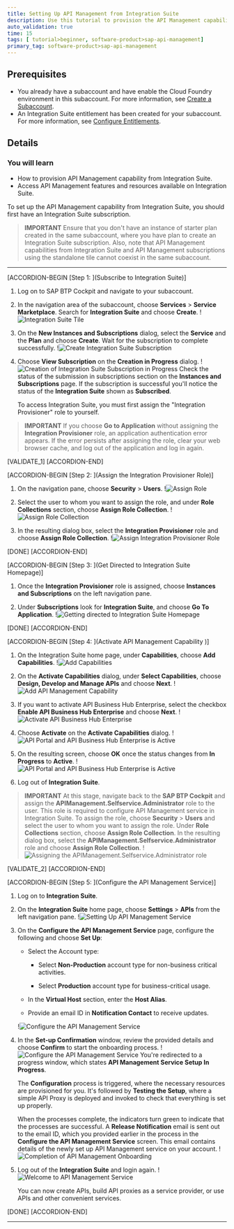```yaml
---
title: Setting Up API Management from Integration Suite
description: Use this tutorial to provision the API Management capability from  Integration Suite.
auto_validation: true
time: 15
tags: [ tutorial>beginner, software-product>sap-api-management]
primary_tag: software-product>sap-api-management
---
```


## Prerequisites
 - You already have a subaccount and have enable the Cloud Foundry environment in this subaccount. For more information, see [Create a Subaccount](https://help.sap.com/docs/BTP/65de2977205c403bbc107264b8eccf4b/05280a123d3044ae97457a25b3013918.html?q=entitlements).
 - An Integration Suite entitlement has been created for your subaccount. For more information, see [Configure Entitlements](https://help.sap.com/docs/BTP/65de2977205c403bbc107264b8eccf4b/37f8871865114f44aebee3db6ac64b72.html?q=create%20entitlements).

## Details
### You will learn
  - How to provision API Management capability from Integration Suite.  
  - Access API Management features and resources available on Integration Suite.

To set up the API Management capability from Integration Suite, you should first have an Integration Suite subscription.

>**IMPORTANT** Ensure that you don't have an instance of starter plan created in the same subaccount, where you have plan to create an Integration Suite subscription. Also, note that API Management capabilities from Integration Suite and API Management subscriptions using the standalone tile cannot coexist in the same subaccount.

---

[ACCORDION-BEGIN [Step 1: ](Subscribe to Integration Suite)]

1. Log on to SAP BTP Cockpit and navigate to your subaccount.

2. In the navigation area of the subaccount, choose **Services** > **Service Marketplace**. Search for **Integration Suite** and choose **Create**.
   !![Integration Suite Tile](Isuite-tile.png)

3. On the **New Instances and Subscriptions** dialog, select the **Service** and the **Plan** and choose **Create**.
   Wait for the subscription to complete successfully.
   !![Create Integration Suite Subscription](Isuite-create.png)

4. Choose **View Subscription** on the **Creation in Progress** dialog.
   !![Creation of Integration Suite Subscription in Progress](View-Subscription.png)
   Check the status of the submission in subscriptions section on the **Instances and Subscriptions** page. If the subscription is successful you'll notice the status of the **Integration Suite** shown as **Subscribed**.

   To access Integration Suite, you must first assign the "Integration Provisioner" role to yourself.

>**IMPORTANT** If you choose **Go to Application** without assigning the **Integration Provisioner** role, an application authentication error appears. If the error persists after assigning the role, clear your web browser cache, and log out of the application and log in again.


[VALIDATE_1]
[ACCORDION-END]


[ACCORDION-BEGIN [Step 2: ](Assign the Integration Provisioner Role)]

1. On the navigation pane, choose **Security** > **Users**.
   !![Assign Role](User-Role.png)

2. Select the user to whom you want to assign the role, and under **Role Collections** section, choose **Assign Role Collection**.
   !![Assign Role Collection](Assign-Role-Collection.png)

3. In the resulting dialog box, select the **Integration Provisioner** role and choose **Assign Role Collection**.
   !![Assign Integration Provisioner Role](integration-provisioner-role.png)

[DONE]
[ACCORDION-END]


[ACCORDION-BEGIN [Step 3: ](Get Directed to Integration Suite Homepage)]

1. Once the **Integration Provisioner** role is assigned, choose **Instances and Subscriptions** on the left navigation pane.

2. Under **Subscriptions** look for **Integration Suite**, and choose **Go To Application**.
  !![Getting directed to Integration Suite Homepage](go-to-application.png)

[DONE]
[ACCORDION-END]

[ACCORDION-BEGIN [Step 4: ](Activate API Management Capability )]

1. On the Integration Suite home page, under **Capabilities**, choose **Add Capabilities**.
   !![Add Capabilities](add-capabilities.png)

2. On the **Activate Capabilities** dialog, under **Select Capabilities**, choose **Design, Develop and Manage APIs** and choose **Next**.
   !![Add API Management Capability](design-develop-manage.png)

3. If you want to activate API Business Hub Enterprise, select the checkbox **Enable API Business Hub Enterprise** and choose **Next**.
   !![Activate API Business Hub Enterprise](activate-abhe.png)

4. Choose **Activate** on the **Activate Capabilities** dialog.
   !![API Portal and API Business Hub Enterprise is Active ](activate-apim.png)

5. On the resulting screen, choose **OK** once the status changes from **In Progress** to **Active**.
   !![API Portal and API Business Hub Enterprise is Active ](apim-active.png)

6. Log out of **Integration Suite**.

>**IMPORTANT** At this stage, navigate back to the **SAP BTP Cockpit** and assign the **APIManagement.Selfservice.Administrator** role to the user. This role is required to configure API Management service in Integration Suite. To assign the role, choose **Security** > **Users** and select the user to whom you want to assign the role. Under **Role Collections** section, choose **Assign Role Collection**. In the resulting dialog box, select the **APIManagement.Selfservice.Administrator** role and choose **Assign Role Collection**.
   !![Assigning the APIManagement.Selfservice.Administrator role](apim-selfservice-role.png)



[VALIDATE_2]
[ACCORDION-END]

[ACCORDION-BEGIN [Step 5: ](Configure the API Management Service)]

1. Log on to **Integration Suite**.

2. On the **Integration Suite** home page, choose **Settings** > **APIs** from the left navigation pane.
   !![Setting Up API Management Service](settings-api.png)

3. On the **Configure the API Management Service** page, configure the following and choose **Set Up**:

    - Select the Account type:

        - Select **Non-Production** account type for non-business critical activities.

        - Select **Production** account type for business-critical usage.

    - In the **Virtual Host** section, enter the **Host Alias**.

    - Provide an email ID in **Notification Contact** to receive updates.

    !![Configure the API Management Service](config-apim-service.png)

4. In the **Set-up Confirmation** window, review the provided details and choose **Confirm** to start the onboarding process.
   !![Configure the API Management Service](config-apim-service-confirm.png)
      You're redirected to a progress window, which states **API Management Service Setup In Progress**.

      The **Configuration** process is triggered, where the necessary resources are provisioned for you. It's followed by **Testing the Setup**, where a simple API Proxy is deployed and invoked to check that everything is set up properly.

      When the processes complete, the indicators turn green to indicate that the processes are successful. A **Release Notification** email is sent out to the email ID, which you provided earlier in the process in the **Configure the API Management Service** screen. This email contains details of the newly set up API Management service on your account.
    !![Completion of API Management Onboarding](apim-setup-complete.png)

5. Log out of the **Integration Suite** and login again.
   !![Welcome to API Management Service](welcome-msg.png)

    You can now create APIs, build API proxies as a service provider, or use APIs and other convenient services.

[DONE]
[ACCORDION-END]



---
